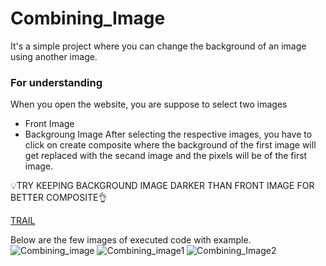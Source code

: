 # Combining_Image
It's a simple project where you can change the background of an image using another image.

### For understanding
When you open the website, you are suppose to select two images 
- Front Image
- Backgroung Image
After selecting the respective images, you have to click on create composite where the background of the first image will get replaced with the secand image and the pixels will be of the first image.

💡TRY KEEPING BACKGROUND IMAGE DARKER THAN FRONT IMAGE FOR BETTER COMPOSITE👌 

[TRAIL](https://hritikdoshi.github.io/Combining_Image/combining%20image/index.html)

Below are the few images of executed code with example.
![Combining_image](https://user-images.githubusercontent.com/66552063/116194952-2df1ac00-a74f-11eb-8dfc-4796a6ec2939.png)
![Combining_image1](https://user-images.githubusercontent.com/66552063/116194962-2fbb6f80-a74f-11eb-9d58-4ce852dcf62b.png)
![Combining_Image2](https://user-images.githubusercontent.com/66552063/116194968-30ec9c80-a74f-11eb-86b5-4684b3d1692f.png)
